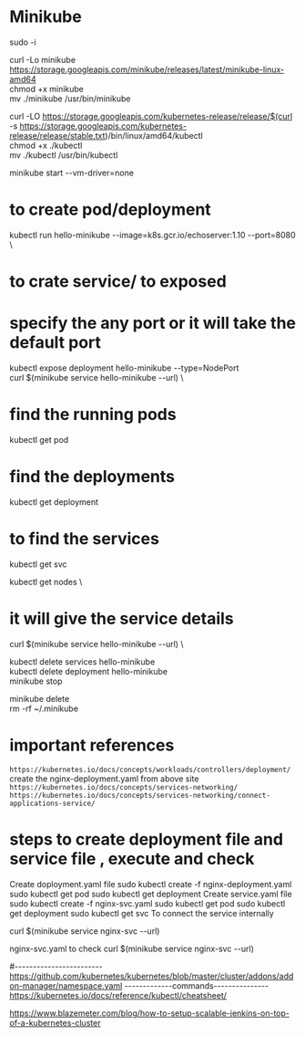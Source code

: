 # Minikube
sudo -i

curl -Lo minikube https://storage.googleapis.com/minikube/releases/latest/minikube-linux-amd64 \
chmod +x minikube \
mv ./minikube /usr/bin/minikube 


curl -LO https://storage.googleapis.com/kubernetes-release/release/$(curl -s https://storage.googleapis.com/kubernetes-release/release/stable.txt)/bin/linux/amd64/kubectl \
chmod +x ./kubectl \
mv ./kubectl /usr/bin/kubectl 


minikube start --vm-driver=none 
# to create pod/deployment
kubectl run hello-minikube --image=k8s.gcr.io/echoserver:1.10 --port=8080 \ 
# to crate service/ to exposed
# specify the any port or it will take the default port
kubectl expose deployment hello-minikube --type=NodePort \
curl $(minikube service hello-minikube --url) \
# find the running pods
kubectl get pod 
# find the deployments
kubectl get deployment 
# to find the services
kubectl get svc

kubectl get nodes \
# it will give the service details 
curl $(minikube service hello-minikube --url) \

kubectl delete services hello-minikube \
kubectl delete deployment hello-minikube \
minikube stop 


minikube delete \
rm -rf ~/.minikube

# important references
`https://kubernetes.io/docs/concepts/workloads/controllers/deployment/`
 create the nginx-deployment.yaml from above site
`https://kubernetes.io/docs/concepts/services-networking/`
`https://kubernetes.io/docs/concepts/services-networking/connect-applications-service/`

# steps to create deployment file and service file , execute and check
Create doployment.yaml file 
 sudo kubectl create -f nginx-deployment.yaml
   sudo kubectl get pod
   sudo kubectl get deployment
 Create service.yaml file 
 sudo kubectl create -f   nginx-svc.yaml
  sudo kubectl get pod
   sudo kubectl get deployment
   sudo kubectl get svc
   To connect the service internally 
   
   curl $(minikube service nginx-svc --url)

nginx-svc.yaml
to check
curl $(minikube service nginx-svc --url)


#------------------------
https://github.com/kubernetes/kubernetes/blob/master/cluster/addons/addon-manager/namespace.yaml
-------------commands---------------
https://kubernetes.io/docs/reference/kubectl/cheatsheet/

https://www.blazemeter.com/blog/how-to-setup-scalable-jenkins-on-top-of-a-kubernetes-cluster

